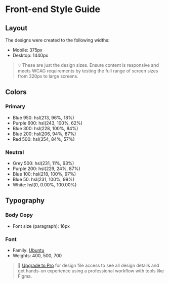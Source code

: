 # Front-end Style Guide

## Layout

The designs were created to the following widths:

- Mobile: 375px
- Desktop: 1440px

> 💡 These are just the design sizes. Ensure content is responsive and meets WCAG requirements by testing the full range of screen sizes from 320px to large screens.

## Colors

### Primary

- Blue 950: hsl(213, 96%, 18%)
- Purple 600: hsl(243, 100%, 62%)
- Blue 300: hsl(228, 100%, 84%)
- Blue 200: hsl(206, 94%, 87%)
- Red 500: hsl(354, 84%, 57%)

### Neutral

- Grey 500: hsl(231, 11%, 63%)
- Purple 200: hsl(229, 24%, 87%)
- Blue 100: hsl(218, 100%, 97%)
- Blue 50: hsl(231, 100%, 99%)
- White: hsl(0, 0.00%, 100.00%)

## Typography

### Body Copy

- Font size (paragraph): 16px

### Font

- Family: [Ubuntu](https://fonts.google.com/specimen/Ubuntu)
- Weights: 400, 500, 700

> 💎 [Upgrade to Pro](https://www.frontendmentor.io/pro?ref=style-guide) for design file access to see all design details and get hands-on experience using a professional workflow with tools like Figma.
